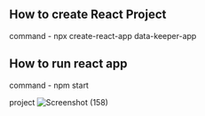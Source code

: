 ## How to create React Project 
command  -       npx create-react-app data-keeper-app

## How to run react app 
command -        npm start

project 
![Screenshot (158)](https://user-images.githubusercontent.com/88608361/219936574-de3becf4-47a1-48c8-bfbb-fad2be626db1.png)
